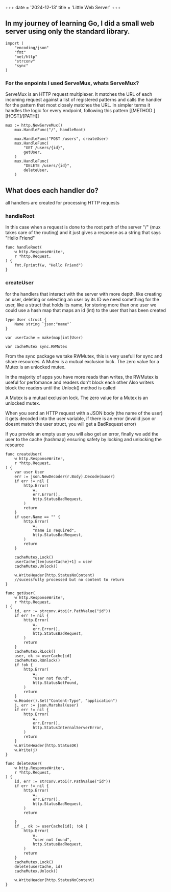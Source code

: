+++
date = '2024-12-13'
title = 'Little Web Server'
+++

## In my journey of learning Go, I did a small web server using only the standard library.

```golang
import (
	"encoding/json"
	"fmt"
	"net/http"
	"strconv"
	"sync"
)
```

### For the enpoints I used ServeMux, whats ServeMux?

ServeMux is an HTTP request multiplexer.
It matches the URL of each incoming request against a list of registered patterns and calls the handler for the pattern that most closely matches the URL.
In simpler terms it handles the logic for every endpoint, following this pattern [[METHOD ][HOST]/[PATH]]

```golang
mux := http.NewServeMux()
	mux.HandleFunc("/", handleRoot)

	mux.HandleFunc("POST /users", createUser)
	mux.HandleFunc(
		"GET /users/{id}",
		getUser,
	)
	mux.HandleFunc(
		"DELETE /users/{id}",
		deleteUser,
	)
```

## What does each handler do?

all handlers are created for processing HTTP requests

### handleRoot

In this case when a request is done to the root path of the server "/" (mux takes care of the routing) and it just gives a response as a string that says "Hello Friend"

```golang
func handleRoot(
	w http.ResponseWriter,
	r *http.Request,
) {
	fmt.Fprintf(w, "Hello Friend")
}
```

### createUser

for the handlers that interact with the server with more depth, like creating an user, deleting or selecting an user by its ID we need
something for the user, like a struct that holds its name, for storing more than one user we could use a hash map that maps an id (int) to the user that has been created

```golang
type User struct {
	Name string `json:"name"`
}

var userCache = make(map[int]User)

var cacheMutex sync.RWMutex
```

From the sync package we take RWMutex, this is very usefull for sync and share resources.
A Mutex is a mutual exclusion lock. The zero value for a Mutex is an unlocked mutex.

In the majority of apps you have more reads than writes, the RWMutex is useful for perfomance and readers don't block each other
Also writers block the readers until the Unlock() method is called

A Mutex is a mutual exclusion lock. The zero value for a Mutex is an unlocked mutex.

When you send an HTTP request with a JSON body (the name of the user) it gets decoded into the user variable, if there is an error (invalid json or doesnt match the user struct, you will get a BadRequest error)

If you provide an empty user you will also get an error, finally we add the user to the cache (hashmap) ensuring safety by locking and unlocking the resource

```golang
func createUser(
	w http.ResponseWriter,
	r *http.Request,
) {
	var user User
	err := json.NewDecoder(r.Body).Decode(&user)
	if err != nil {
		http.Error(
			w,
			err.Error(),
			http.StatusBadRequest,
		)
		return
	}
	if user.Name == "" {
		http.Error(
			w,
			"name is required",
			http.StatusBadRequest,
		)
		return
	}

	cacheMutex.Lock()
	userCache[len(userCache)+1] = user
	cacheMutex.Unlock()

	w.WriteHeader(http.StatusNoContent)
	//sucessfully processed but no content to return
}
```

```golang
func getUser(
	w http.ResponseWriter,
	r *http.Request,
) {
	id, err := strconv.Atoi(r.PathValue("id"))
	if err != nil {
		http.Error(
			w,
			err.Error(),
			http.StatusBadRequest,
		)
		return
	}
	cacheMutex.RLock()
	user, ok := userCache[id]
	cacheMutex.RUnlock()
	if !ok {
		http.Error(
			w,
			"user not found",
			http.StatusNotFound,
		)
		return
	}
	w.Header().Set("Content-Type", "application")
	j, err := json.Marshal(user)
	if err != nil {
		http.Error(
			w,
			err.Error(),
			http.StatusInternalServerError,
		)
		return
	}
	w.WriteHeader(http.StatusOK)
	w.Write(j)
}
```

```golang
func deleteUser(
	w http.ResponseWriter,
	r *http.Request,
) {
	id, err := strconv.Atoi(r.PathValue("id"))
	if err != nil {
		http.Error(
			w,
			err.Error(),
			http.StatusBadRequest,
		)
		return

	}
	if _, ok := userCache[id]; !ok {
		http.Error(
			w,
			"user not found",
			http.StatusBadRequest,
		)
		return
	}
	cacheMutex.Lock()
	delete(userCache, id)
	cacheMutex.Unlock()

	w.WriteHeader(http.StatusNoContent)
}
```
